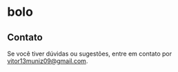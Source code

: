 # bolo


## Contato
Se você tiver dúvidas ou sugestões, entre em contato por [vitor13muniz09@gmail.com](mailto:vittormuniz@gmail.com).

 
